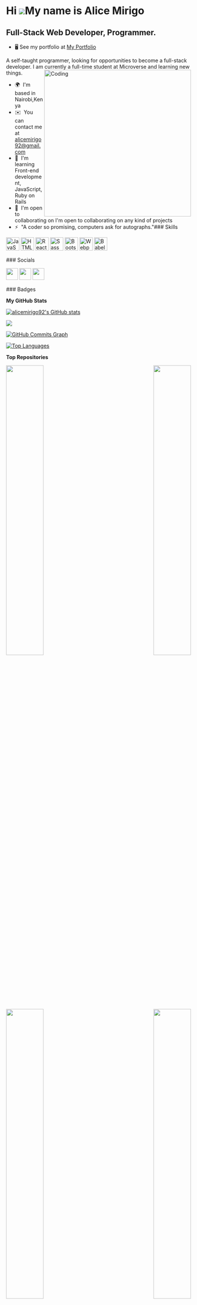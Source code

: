 Hi ![](https://user-images.githubusercontent.com/18350557/176309783-0785949b-9127-417c-8b55-ab5a4333674e.gif)My name is Alice Mirigo
====================================================================================================================================

Full-Stack Web Developer, Programmer.
---------------------------------
* 🖥️  See my portfolio at [My Portfolio](http://portfolio-fkka.onrender.com/)

A self-taught programmer, looking for opportunities to become a full-stack developer. I am currently a full-time student at Microverse and learning new things. <img align="right" alt="Coding" width="400" src="https://vectorified.com/image/vector-gif-5.gif">


*   🌍  I'm based in Nairobi,Kenya
*   ✉️  You can contact me at [alicemirigo92@gmail.com](mailto:alicemirigo92@gmail.com)
*   🧠  I'm learning Front-end development, JavaScript, Ruby on Rails
*   🤝  I'm open to collaborating on I'm open to collaborating on any kind of projects
*   ⚡  "A coder so promising, computers ask for autographs."### Skills 
<p align="left">
<a href="https://developer.mozilla.org/en-US/docs/Web/JavaScript" target="_blank" rel="noreferrer"><img src="https://raw.githubusercontent.com/danielcranney/readme-generator/main/public/icons/skills/javascript-colored.svg" width="36" height="36" alt="JavaScript" /></a>
<a href="https://developer.mozilla.org/en-US/docs/Glossary/HTML5" target="_blank" rel="noreferrer"><img src="https://raw.githubusercontent.com/danielcranney/readme-generator/main/public/icons/skills/html5-colored.svg" width="36" height="36" alt="HTML5" /></a>
<a href="https://reactjs.org/" target="_blank" rel="noreferrer"><img src="https://raw.githubusercontent.com/danielcranney/readme-generator/main/public/icons/skills/react-colored.svg" width="36" height="36" alt="React" /></a>
<a href="https://sass-lang.com/" target="_blank" rel="noreferrer"><img src="https://raw.githubusercontent.com/danielcranney/readme-generator/main/public/icons/skills/sass-colored.svg" width="36" height="36" alt="Sass" /></a>
<a href="https://getbootstrap.com/" target="_blank" rel="noreferrer"><img src="https://raw.githubusercontent.com/danielcranney/readme-generator/main/public/icons/skills/bootstrap-colored.svg" width="36" height="36" alt="Bootstrap" /></a>
<a href="https://webpack.js.org/" target="_blank" rel="noreferrer"><img src="https://raw.githubusercontent.com/danielcranney/readme-generator/main/public/icons/skills/webpack-colored.svg" width="36" height="36" alt="Webpack" /></a>
<a href="https://babeljs.io/" target="_blank" rel="noreferrer"><img src="https://raw.githubusercontent.com/danielcranney/readme-generator/main/public/icons/skills/babel-colored.svg" width="36" height="36" alt="Babel" /></a>
</p>
### Socials

<p align="left"> <a href="https://www.github.com/alicemirigo92" target="_blank" rel="noreferrer"><img src="https://raw.githubusercontent.com/danielcranney/readme-generator/main/public/icons/socials/github.svg" width="32" height="32" /></a> <a href="https://www.linkedin.com/in//alice-mirigo" target="_blank" rel="noreferrer"><img src="https://raw.githubusercontent.com/danielcranney/readme-generator/main/public/icons/socials/linkedin.svg" width="32" height="32" /></a> <a href="http://www.medium.com/@alicemirigo92" target="_blank" rel="noreferrer"><img src="https://raw.githubusercontent.com/danielcranney/readme-generator/main/public/icons/socials/medium.svg" width="32" height="32" /></a></p>                    
### Badges

<b>My GitHub Stats</b>

<a href="http://www.github.com/alicemirigo92"><img src="https://github-readme-stats.vercel.app/api?username=alicemirigo92&show_icons=true&hide=&count_private=true&title_color=0891b2&text_color=ffffff&icon_color=0891b2&bg_color=1c1917&hide_border=true&show_icons=true" alt="alicemirigo92's GitHub stats" /></a>

<a href="http://www.github.com/alicemirigo92"><img src="https://github-readme-streak-stats.herokuapp.com/?user=alicemirigo92&stroke=ffffff&background=1c1917&ring=0891b2&fire=0891b2&currStreakNum=ffffff&currStreakLabel=0891b2&sideNums=ffffff&sideLabels=ffffff&dates=ffffff&hide_border=true" /></a>

<a href="http://www.github.com/alicemirigo92"><img src="https://github-readme-activity-graph.cyclic.app/graph?username=alicemirigo92&bg_color=1c1917&color=ffffff&line=0891b2&point=ffffff&area_color=1c1917&area=true&hide_border=true&custom_title=GitHub%20Commits%20Graph" alt="GitHub Commits Graph" /></a>

<a href="https://github.com/alicemirigo92" align="left"><img src="https://github-readme-stats.vercel.app/api/top-langs/?username=alicemirigo92&langs_count=10&title_color=0891b2&text_color=ffffff&icon_color=0891b2&bg_color=1c1917&hide_border=true&locale=en&custom_title=Top%20%Languages" alt="Top Languages" /></a>

<b>Top Repositories</b>

<div width="100%" align="center"><a href="https://github.com/alicemirigo92/To-do-list" align="left"><img align="left" width="45%" src="https://github-readme-stats.vercel.app/api/pin/?username=alicemirigo92&repo=To-do-list&title_color=0891b2&text_color=ffffff&icon_color=0891b2&bg_color=1c1917&hide_border=true&locale=en" /></a><a href="https://github.com/alicemirigo92/Awesome-book-ES6" align="right"><img align="right" width="45%" src="https://github-readme-stats.vercel.app/api/pin/?username=alicemirigo92&repo=Awesome-book-ES6&title_color=0891b2&text_color=ffffff&icon_color=0891b2&bg_color=1c1917&hide_border=true&locale=en" /></a></div><br /><br /><br /><br /><br /><br /><br />

<br /><br /><br /><br /><br />

<div width="100%" align="center"><a href="https://github.com/alicemirigo92/Agri-Expo" align="left"><img align="left" width="45%" src="https://github-readme-stats.vercel.app/api/pin/?username=alicemirigo92&repo=Agri-Expo&title_color=0891b2&text_color=ffffff&icon_color=0891b2&bg_color=1c1917&hide_border=true&locale=en" /></a><a href="https://github.com/alicemirigo92/Mobile-Portfolio-Setup" align="right"><img align="right" width="45%" src="https://github-readme-stats.vercel.app/api/pin/?username=alicemirigo92&repo=Mobile-Portfolio-Setup&title_color=0891b2&text_color=ffffff&icon_color=0891b2&bg_color=1c1917&hide_border=true&locale=en" /></a></div>
